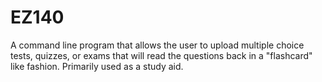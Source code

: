 # EZ140
A command line program that allows the user to upload multiple choice tests, quizzes, or exams that will read the questions back in a "flashcard" like fashion. Primarily used as a study aid.
